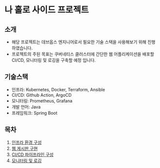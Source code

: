 # 나 홀로 사이드 프로젝트

## 소개
* 해당 프로젝트는 데브옵스 엔지니어로서 필요한 기술 스택을 사용해보기 위해 진행하였습니다.
* 프로젝트의 주된 목표는 쿠버네티스 클러스터에 간단한 웹 어플리케이션을 배포할 CI/CD, 모니터링 및 로깅을 구축할 예정 입니다.

## 기술스택
* 인프라: Kubernetes, Docker, Terraform, Ansible
* CI/CD: Github Action, ArgoCD
* 모니터링: Prometheus, Grafana
* 개발 언어: Java
* 프레임워크: Spring Boot

## 목차
1. [인프라 환경 구성](./Step-1)
2. [웹 게시판 구현](./Step-2/)
3. [CI/CD 파이프라인 구성](./Step-3/)
4. [모니터링 및 로깅](./Step-4/)
